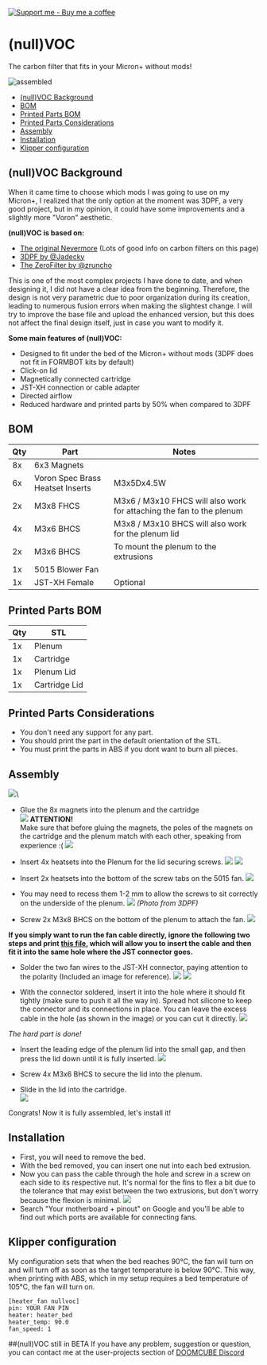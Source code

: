 [![Support me - Buy me a coffee](https://img.shields.io/badge/Support%20me%20-Buy%20me%20a%20coffee-orange.svg)](https://buymeacoffee.com/makermaking)


# (null)VOC
The carbon filter that fits in your Micron+ without mods!

![assembled](https://github.com/makermaking/nullVOC/blob/main/images/assembled.jpg?raw=true "nullVOC Carbon Filter")

- [(null)VOC Background](#nullVOC-background)
- [BOM](#BOM)
- [Printed Parts BOM](#Printed-Parts-BOM)
- [Printed Parts Considerations](#Printed-Parts-Considerations)
- [Assembly](#Assembly)
- [Installation](#Installation)
- [Klipper configuration](#Klipper-configuration)

## (null)VOC Background

When it came time to choose which mods I was going to use on my Micron+, I realized that the only option at the moment was 3DPF, a very good project, but in my opinion, it could have some improvements and a slightly more "Voron" aesthetic.

**(null)VOC is based on:**
- [The original Nevermore](https://github.com/nevermore3d/Nevermore_Micro) (Lots of good info on carbon filters on this page)
- [3DPF by @Jadecky](https://github.com/Jadecky/3DPF) 
- [The ZeroFilter by @zruncho](https://github.com/zruncho3d/zerofilter)

This is one of the most complex projects I have done to date, and when designing it, I did not have a clear idea from the beginning. Therefore, the design is not very parametric due to poor organization during its creation, leading to numerous fusion errors when making the slightest change. I will try to improve the base file and upload the enhanced version, but this does not affect the final design itself, just in case you want to modify it.

**Some main features of (null)VOC:**
- Designed to fit under the bed of the Micron+ without mods (3DPF does not fit in FORMBOT kits by default)
- Click-on lid
- Magnetically connected cartridge
- JST-XH connection or cable adapter
- Directed airflow
- Reduced hardware and printed parts by 50% when compared to 3DPF

## BOM
Qty |Part|Notes
---|----|---
8x|6x3 Magnets
6x|Voron Spec Brass Heatset Inserts|M3x5Dx4.5W
2x|M3x8 FHCS|M3x6 / M3x10 FHCS will also work for attaching the fan to the plenum
4x|M3x6 BHCS|M3x8 / M3x10 BHCS will also work for the plenum lid
2x|M3x6 BHCS|To mount the plenum to the extrusions
1x|5015 Blower Fan
1x|JST-XH Female|Optional

## Printed Parts BOM
Qty|STL
---|---
1x|Plenum
1x|Cartridge 
1x|Plenum Lid
1x|Cartridge Lid

## Printed Parts Considerations
- You don't need any support for any part.
- You should print the part in the default orientation of the STL.
- You must print the parts in ABS if you dont want to burn all pieces.

## Assembly
![](images/disassembled.jpg)\







- Glue the 8x magnets into the plenum and the cartridge\
![](images/glue.jpg)
**ATTENTION!**\
Make sure that before gluing the magnets, the poles of the magnets on the cartridge and the plenum match with each other, speaking from experience :(
![](images/destroyed.jpg)

- Insert 4x heatsets into the Plenum for the lid securing screws.
![](images/inserting.jpg)
![](images/inserted.jpg)

- Insert 2x heatsets into the bottom of the screw tabs on the 5015 fan.
![](images/fan.jpg)

- You may need to recess them 1-2 mm to allow the screws to sit correctly on the underside of the plenum.
![](images/fan_insert_recess.png)
_(Photo from 3DPF)_

- Screw 2x M3x8 BHCS on the bottom of the plenum to attach the fan.
![](images/fan_screws.jpg)

**If you simply want to run the fan cable directly, ignore the following two steps and print [this file](https://github.com/makermaking/nullVOC/blob/f42df72e84823ff277ccc7cc3c3beba2df1983ff/beta1/STLs/Dummy%20cover%20(optional).stl), which will allow you to insert the cable and then fit it into the same hole where the JST connector goes.**

- Solder the two fan wires to the JST-XH connector, paying attention to the polarity (Included an image for reference).
![](images/jst_soldered.jpg)
![](images/jst_direction.jpg)

- With the connector soldered, insert it into the hole where it should fit tightly (make sure to push it all the way in). Spread hot silicone to keep the connector and its connections in place. You can leave the excess cable in the hole (as shown in the image) or you can cut it directly.
![](images/connector_assembled.jpg)

_The hard part is done!_

- Insert the leading edge of the plenum lid into the small gap, and then press the lid down until it is fully inserted.
![](images/plenum_lid.png)

- Screw 4x M3x6 BHCS to secure the lid into the plenum.

- Slide in the lid into the cartridge.\
![](images/click.gif)

Congrats! Now it is fully assembled, let's install it!

## Installation
- First, you will need to remove the bed.
- With the bed removed, you can insert one nut into each bed extrusion.
- Now you can pass the cable through the hole and screw in a screw on each side to its respective nut. It's normal for the fins to flex a bit due to the tolerance that may exist between the two extrusions, but don't worry because the flexion is minimal.
![](images/installed.jpg)
- Search "Your motherboard + pinout" on Google and you'll be able to find out which ports are available for connecting fans.

## Klipper configuration
My configuration sets that when the bed reaches 90°C, the fan will turn on and will turn off as soon as the target temperature is below 90°C. This way, when printing with ABS, which in my setup requires a bed temperature of 105°C, the fan will turn on.
```
[heater_fan nullvoc]
pin: YOUR FAN PIN
heater: heater_bed
heater_temp: 90.0
fan_speed: 1
```

##(null)VOC still in BETA
If you have any problem, suggestion or question, you can contact me at the user-projects section of [DOOMCUBE Discord](https://discord.gg/doomcube) 














